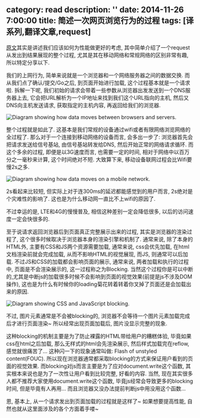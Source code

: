 category: read
description: ''
date: 2014-11-26 7:00:00
title: 简述一次网页浏览行为的过程
tags: [译系列,翻译文章,request]
---

<p><a href="http://alistapart.com/article/planning-for-performance">原文</a>其实是讲述我们应该如何为性能做更好的考虑, 其中简单介绍了一个request从发出到结果展现的整个过程, 尤其是其在移动网络和常规网络的区别非常有趣, 所以特定分享以下.</p>

<p>我们的上网行为, 简单来说就是一个浏览器和一个网络服务器之间的数据交换.  而从我们点了确认/提交/Go之后, 到页面开始进行加载, 这个过程基本就是一个请求啦. 拆解一下呢, 我们初始的请求会带着一些参数从浏览器出发发送到一个DNS服务器上去, 它会把URL解析为一个IP地址来找到我们这个URL指向的主机, 然后又DNS向主机发送请求, 获取指定的主机内容, 再返回给我们的浏览器.</p>

<p><img src="http://alistapart.com/d/409/3.1.jpg" alt="Diagram showing how data moves between browsers and servers." title=""></p>

<p>整个过程就是如此了. 这基本是我们常规的设备通过wifi或者有限网络浏览网络的全过程了. 那么对于一个连接到移动网络的设备而言, 会多出一步了: 浏览器首先会把请求发送给信号基站, 由信号基站转发给DNS, 然后开始正常的网络请求循环.  而这个多余的过程, 即便是以3G速度而言, 也需要一定的时间, 相对于网络中以百万分之一毫秒来计算, 这个时间绝对不短. 大致算下来, 移动设备联网过程会比Wifi要慢2s之多.</p>
<!--more-->


<p><img src="http://alistapart.com/d/409/3.2.jpg" alt="Diagram showing how data moves on a mobile network." title=""></p>

<p>2s看起来比较短, 但实际上对于连300ms的延迟都能感觉到的用户而言, 2s绝对是个灾难性的影响了. 这也是为什么移动网一直比不上wifi的原因了. </p>

<p>不过幸运的是, LTE和4G的慢慢普及, 相信这种差别一定会降低很多, 以后的访问速度一定会快很多的.</p>

<p>至于说请求返回浏览器后到页面真正完整展示出来的过程, 其实是浏览器的渲染过程了, 这个很多时候取决于浏览器本身的渲染引擎和机制了. 通常来说, 除了本身的HTML外, 主要有CSS和JS两个资源需要加载, 通常来说, css会优先加载,  在html文档渲染前就会完成加载, 从而不影响HTML的视觉展现, 而JS, 则通常可以后加载. 不过JS和CSS的加载都会影响页面的展示, 通常来说, 两者加载和执行的过程中, 页面是不会渲染展示的, 这一过程称之为Blocking.  当然这个过程你是可以中断的,尤其是中断js的加载很多时候不会影响到页面的视觉效果(前提是js不涉及DOM操作), 这也是为什么有时候你的loading菊花转着转着你叉掉了页面还是会加载出来的原因.</p>

<p><img src="http://alistapart.com/d/409/3.3.jpg" alt="Diagram showing CSS and JavaScript blocking." title=""></p>

<p>不过, 图片元素通常是不会被blocking的, 浏览器不会等待一个图片元素加载完成后才进行页面渲染~ 所以经常出现页面加载后, 图片没显示完整的现象.</p>

<p>这种blocking的机制主要是为了防止裸露的HTML带给用户的糟糕体验, 毕竟如果css在html之后加载, 那么无样式的html会先渲染展示, 然后样式加载完在reflow, 感觉就很痛苦了... 这种闪一下的现象通常叫做: Flash of unstyled content(FOUC). 所以现在浏览器通常都采取blocking的方式来保证用户看到的页面的视觉效果. 而blocking对js而言主要是为了应对document.write这个函数, 其实根本来说也是为了一次性让用户看到比较完整, 好看的内容. 当然, 现在其实很多人都不推荐大家使用document.write这个函数, 毕竟js经常会导致更多的blocking时间, 但是毕竟有人再用... 而且浏览器又没办法提前判断js中用没用这个函数...</p>

<p>恩, 基本上, 从一个请求发出到页面加载的过程就是这样了~ 如果想要提高性能, 自然也就从这里面涉及的各个方面着手喽~</p>
